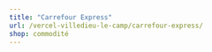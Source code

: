 ```yaml
---
title: "Carrefour Express"
url: /vercel-villedieu-le-camp/carrefour-express/
shop: commodité
---
```


